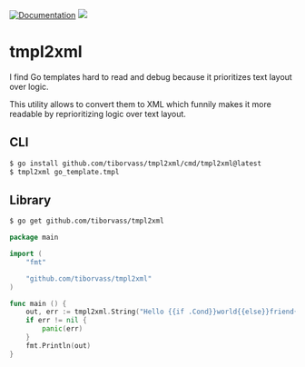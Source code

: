 <a href="https://pkg.go.dev/github.com/tiborvass/tmpl2xml#section-documentation" rel="nofollow"><img src="https://pkg.go.dev/badge/github.com/tiborvass/tmpl2xml" alt="Documentation"></a>
<a href="https://opensource.org/licenses/Apache-2.0">
    <img src="https://img.shields.io/badge/License-Apache_2.0-blue.svg">
</a>

# tmpl2xml

I find Go templates hard to read and debug because it prioritizes text layout over logic.

This utility allows to convert them to XML which funnily makes it more readable by reprioritizing logic over text layout.

## CLI

```sh
$ go install github.com/tiborvass/tmpl2xml/cmd/tmpl2xml@latest
$ tmpl2xml go_template.tmpl
```

## Library

```sh
$ go get github.com/tiborvass/tmpl2xml
```

```go
package main

import (
	"fmt"

	"github.com/tiborvass/tmpl2xml"
)

func main () {
	out, err := tmpl2xml.String("Hello {{if .Cond}}world{{else}}friend{{end}}!")
	if err != nil {
		panic(err)
	}
	fmt.Println(out)
}
```
